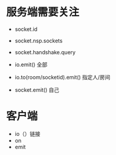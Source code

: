 # 服务端需要关注
- socket.id
- socket.nsp.sockets
- socket.handshake.query

- io.emit() 全部
- io.to(room/socketid).emit() 指定人/房间
- socket.emit() 自己


# 客户端
- io（）链接
- on
- emit